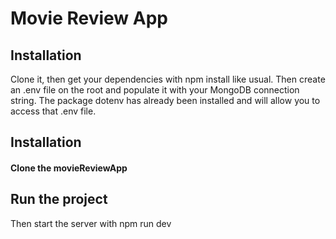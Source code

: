 # Movie Review App

## Installation
Clone it, then get your dependencies with npm install like usual.
Then create an .env file on the root and populate it with your MongoDB connection string.
The package dotenv has already been installed and will allow you to access that .env file.

## Installation
#### Clone the movieReviewApp

## Run the project
Then start the server with npm run dev
